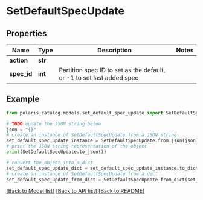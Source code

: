 <!--

 Copyright (c) 2024 Snowflake Computing Inc.
 
 Licensed under the Apache License, Version 2.0 (the "License");
 you may not use this file except in compliance with the License.
 You may obtain a copy of the License at
 
      http://www.apache.org/licenses/LICENSE-2.0
 
 Unless required by applicable law or agreed to in writing, software
 distributed under the License is distributed on an "AS IS" BASIS,
 WITHOUT WARRANTIES OR CONDITIONS OF ANY KIND, either express or implied.
 See the License for the specific language governing permissions and
 limitations under the License.

-->
# SetDefaultSpecUpdate

## Properties

Name | Type | Description | Notes
------------ | ------------- | ------------- | -------------
**action** | **str** |  | 
**spec_id** | **int** | Partition spec ID to set as the default, or -1 to set last added spec | 

## Example

```python
from polaris.catalog.models.set_default_spec_update import SetDefaultSpecUpdate

# TODO update the JSON string below
json = "{}"
# create an instance of SetDefaultSpecUpdate from a JSON string
set_default_spec_update_instance = SetDefaultSpecUpdate.from_json(json)
# print the JSON string representation of the object
print(SetDefaultSpecUpdate.to_json())

# convert the object into a dict
set_default_spec_update_dict = set_default_spec_update_instance.to_dict()
# create an instance of SetDefaultSpecUpdate from a dict
set_default_spec_update_from_dict = SetDefaultSpecUpdate.from_dict(set_default_spec_update_dict)
```
[[Back to Model list]](../README.md#documentation-for-models) [[Back to API list]](../README.md#documentation-for-api-endpoints) [[Back to README]](../README.md)


